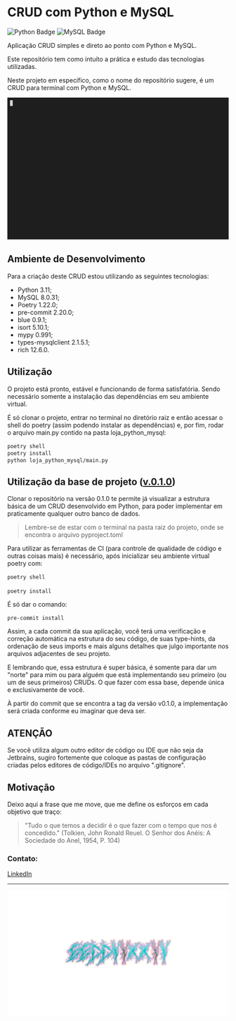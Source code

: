 # CRUD com Python e MySQL

![Python Badge](https://img.shields.io/badge/Python-1076AB?style=for-the-badge&logo=python&logoColor=white)
![MySQL Badge](https://img.shields.io/badge/mysql-3776AB.svg?style=for-the-badge&logo=mysql&logoColor=white)

Aplicação CRUD simples e direto ao ponto com Python e MySQL.

Este repositório tem como intuíto a prática e estudo das tecnologias utilizadas.

Neste projeto em específico, como o nome do repositório sugere, é um CRUD para terminal
com Python e MySQL.

![preview](loja_python_mysql/img/current_state.gif)


## Ambiente de Desenvolvimento

Para a criação deste CRUD estou utilizando as seguintes tecnologias:

- Python 3.11;
- MySQL 8.0.31;
- Poetry 1.22.0;
- pre-commit 2.20.0;
- blue 0.9.1;
- isort 5.10.1;
- mypy 0.991;
- types-mysqlclient 2.1.5.1;
- rich 12.6.0.


## Utilização

O projeto está pronto, estável e funcionando de forma satisfatória. Sendo necessário
somente a instalação das dependências em seu ambiente virtual.

É só clonar o projeto, entrar no terminal no diretório raiz e então acessar o
shell do poetry (assim podendo instalar as dependências) e, por fim, rodar o arquivo main.py
contido na pasta loja_python_mysql:

```shell
poetry shell
poetry install
python loja_python_mysql/main.py
```


## Utilização da base de projeto ([v.0.1.0](https://github.com/eddyyxxyy/loja-python-mysql/tree/5a7b20b1f2636168028f058d8447d13dce5f2228))

Clonar o repositório na versão 0.1.0 te permite já visualizar a estrutura básica de
um CRUD desenvolvido em Python, para poder implementar em praticamente qualquer outro
banco de dados.

> Lembre-se de estar com o terminal na pasta raiz do projeto, onde se encontra o arquivo pyproject.toml

Para utilizar as ferramentas de CI (para controle de qualidade de código e outras coisas
mais) é necessário, após inicializar seu ambiente virtual poetry com:

```shell
poetry shell

poetry install
```

É só dar o comando:

```shell
pre-commit install
```

Assim, a cada commit da sua aplicação, você terá uma verificação e correção automática na estrutura do seu código,
de suas type-hints, da ordenação de seus imports e mais alguns detalhes que julgo importante nos arquivos adjacentes de
seu projeto.

E lembrando que, essa estrutura é super básica, é somente para dar um "norte" para mim ou para alguém que está
implementando seu primeiro (ou um de seus primeiros) CRUDs. O que fazer com essa base, depende única e exclusivamente
de você.

À partir do commit que se encontra a tag da versão v0.1.0, a implementação será criada conforme eu imaginar que deva ser.

## ATENÇÃO

Se você utiliza algum outro editor de código ou IDE que não seja da Jetbrains, sugiro fortemente que coloque as pastas
de configuração criadas pelos editores de código/IDEs no arquivo ".gitignore".

## Motivação

Deixo aqui a frase que me move, que me define os esforços em cada objetivo que traço:

> "Tudo o que temos a decidir é o que fazer com o tempo que nos é concedido."
> (Tolkien, John Ronald Reuel. O Senhor dos Anéis: A Sociedade do Anel, 1954, P. 104)

### Contato:

[LinkedIn](https://www.linkedin.com/in/eeddyyxxyy/ "Para contato profissional")

---

![Eddy](logo.png)
